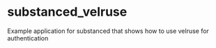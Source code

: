 substanced_velruse
==================

Example application for substanced that shows how to use velruse for authentication